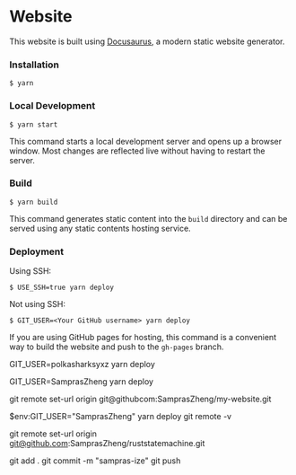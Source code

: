 # Website

This website is built using [Docusaurus](https://docusaurus.io/), a modern static website generator.

### Installation

```
$ yarn
```

### Local Development

```
$ yarn start
```

This command starts a local development server and opens up a browser window. Most changes are reflected live without having to restart the server.

### Build

```
$ yarn build
```

This command generates static content into the `build` directory and can be served using any static contents hosting service.

### Deployment

Using SSH:

```
$ USE_SSH=true yarn deploy
```

Not using SSH:

```
$ GIT_USER=<Your GitHub username> yarn deploy
```

If you are using GitHub pages for hosting, this command is a convenient way to build the website and push to the `gh-pages` branch.

GIT_USER=polkasharksyxz yarn deploy

GIT_USER=SamprasZheng yarn deploy

git remote set-url origin git@githubcom:SamprasZheng/my-website.git

$env:GIT_USER="SamprasZheng"
yarn deploy
git remote -v

git remote set-url origin git@github.com:SamprasZheng/ruststatemachine.git

git add .
git commit -m "sampras-ize"
git push


